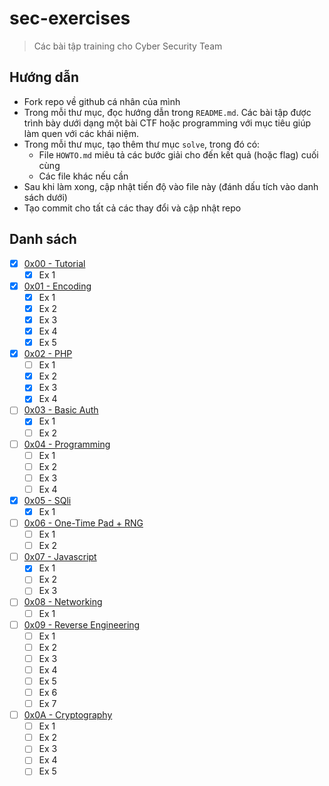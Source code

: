 # sec-exercises

> Các bài tập training cho Cyber Security Team

## Hướng dẫn

- Fork repo về github cá nhân của mình
- Trong mỗi thư mục, đọc hướng dẫn trong `README.md`. Các bài tập được trình bày dưới dạng một bài CTF hoặc programming với mục tiêu giúp làm quen với các khái niệm.
- Trong mỗi thư mục, tạo thêm thư mục `solve`, trong đó có:
  - File `HOWTO.md` miêu tả các bước giải cho đến kết quả (hoặc flag) cuối cùng
  - Các file khác nếu cần
- Sau khi làm xong, cập nhật tiến độ vào file này (đánh dấu tích vào danh sách dưới)
- Tạo commit cho tất cả các thay đổi và cập nhật repo

## Danh sách

- [x] [0x00 - Tutorial](0x00)
  - [X] Ex 1
- [X] [0x01 - Encoding](0x01)
  - [X] Ex 1
  - [X] Ex 2
  - [X] Ex 3
  - [X] Ex 4
  - [X] Ex 5
- [x] [0x02 - PHP](0x02)
  - [ ] Ex 1
  - [x] Ex 2
  - [x] Ex 3
  - [x] Ex 4
- [ ] [0x03 - Basic Auth](0x03)
  - [X] Ex 1
  - [ ] Ex 2
- [ ] [0x04 - Programming](0x04)
  - [ ] Ex 1
  - [ ] Ex 2
  - [ ] Ex 3
  - [ ] Ex 4
- [x] [0x05 - SQli](0x05)
  - [x] Ex 1
- [ ] [0x06 - One-Time Pad + RNG](0x06)
  - [ ] Ex 1
  - [ ] Ex 2
- [ ] [0x07 - Javascript](0x07)
  - [x] Ex 1
  - [ ] Ex 2
  - [ ] Ex 3
- [ ] [0x08 - Networking](0x08)
  - [ ] Ex 1
- [ ] [0x09 - Reverse Engineering](0x09)
  - [ ] Ex 1
  - [ ] Ex 2
  - [ ] Ex 3
  - [ ] Ex 4
  - [ ] Ex 5
  - [ ] Ex 6
  - [ ] Ex 7
- [ ] [0x0A - Cryptography](0x0A)
  - [ ] Ex 1
  - [ ] Ex 2
  - [ ] Ex 3
  - [ ] Ex 4
  - [ ] Ex 5

